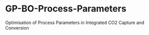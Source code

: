 # GP-BO-Process-Parameters
Optimisation of Process Parameters in Integrated CO2 Capture and Conversion
